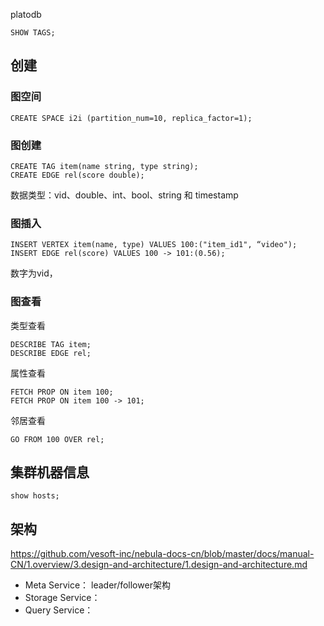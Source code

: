 

platodb

```
SHOW TAGS; 
```

## 创建

### 图空间
```
CREATE SPACE i2i (partition_num=10, replica_factor=1);
```

### 图创建
```
CREATE TAG item(name string, type string);
CREATE EDGE rel(score double);
```
数据类型：vid、double、int、bool、string 和 timestamp



### 图插入
```
INSERT VERTEX item(name, type) VALUES 100:("item_id1", “video");
INSERT EDGE rel(score) VALUES 100 -> 101:(0.56);
```

数字为vid， 


### 图查看  

类型查看
```
DESCRIBE TAG item;
DESCRIBE EDGE rel;
```

属性查看
```
FETCH PROP ON item 100;
FETCH PROP ON item 100 -> 101;
```

邻居查看
```
GO FROM 100 OVER rel;
```


## 集群机器信息
```
show hosts;
```

## 架构

https://github.com/vesoft-inc/nebula-docs-cn/blob/master/docs/manual-CN/1.overview/3.design-and-architecture/1.design-and-architecture.md

- Meta Service： leader/follower架构
- Storage Service：
- Query Service：